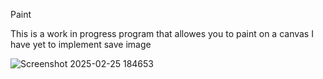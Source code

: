 Paint

This is a work in progress program that allowes you to paint on a canvas
I have yet to implement save image

![Screenshot 2025-02-25 184653](https://github.com/user-attachments/assets/aca70f4c-4b48-45a3-9765-3fd21fb71d18)
